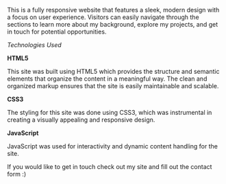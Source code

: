 This is a fully responsive website that features a sleek, modern design with a focus on user experience. Visitors can easily navigate through the sections to learn more about my background, explore my projects, and get in touch for potential opportunities.

*Technologies Used*

**HTML5**

This site was built using HTML5 which provides the structure and semantic elements that organize the content in a meaningful way. The clean and organized markup ensures that the site is easily maintainable and scalable.

**CSS3**

The styling for this site was done using CSS3, which was instrumental in creating a visually appealing and responsive design.

**JavaScript**

JavaScript was used for interactivity and dynamic content handling for the site.


If you would like to get in touch check out my site and fill out the contact form :)


